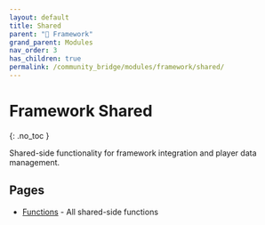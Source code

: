 ```yaml
---
layout: default
title: Shared
parent: "🧩 Framework"
grand_parent: Modules
nav_order: 3
has_children: true
permalink: /community_bridge/modules/framework/shared/
---
```


# Framework Shared
{: .no_toc }

Shared-side functionality for framework integration and player data management.

## Pages

- [Functions](shared/functions.md) - All shared-side functions